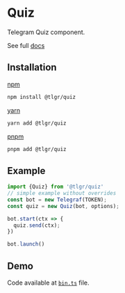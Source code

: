 # Quiz

Telegram Quiz component.

See full [docs](https://vitalics.github.io/Telegraph/docs/api/quiz/base)

## Installation

[npm](https://www.npmjs.com/)

``` bash
npm install @tlgr/quiz
```

[yarn](https://yarnpkg.com/)

``` bash
yarn add @tlgr/quiz
```

[pnpm](https://pnpm.io/)

``` bash
pnpm add @tlgr/quiz
```

## Example

``` js
import {Quiz} from '@tlgr/quiz'
// simple example without overrides
const bot = new Telegraf(TOKEN);
const quiz = new Quiz(bot, options);

bot.start(ctx => {
  quiz.send(ctx);
})

bot.launch()
```

## Demo

Code available at [`bin.ts`](./bin.ts) file.
